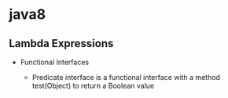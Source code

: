# java8

## Lambda Expressions

 - Functional Interfaces
 
   - Predicate <T> interface is a functional interface with a method test(Object) to return a Boolean value
